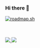 
### Hi there 👋
<!--
### Hi there 👋
**keila66/keila66** is a ✨ _special_ ✨ repository because its `README.md` (this file) appears on your GitHub profile.

Here are some ideas to get you started:

- 🔭 I’m currently working on ...
- 🌱 I’m currently learning ...
- 👯 I’m looking to collaborate on ...
- 🤔 I’m looking for help with ...
- 💬 Ask me about ...
- 📫 How to reach me: ...
- 😄 Pronouns: ...
- ⚡ Fun fact: ...
-->

<a href="https://roadmap.sh"><img src="https://api.roadmap.sh/v1-badge/wide/6491008ddb7de05a7a6f9d88?variant=dark" alt="roadmap.sh"/></a> 
<br/>
<br/>
<br/>
<br/>
<a href="https://github.com/anuraghazra/github-readme-stats">
  <img align="start" src="https://github-readme-stats.vercel.app/api?username=keila66&show_icons=true&theme=tokyonight&line_height=33" />
</a>
<a href="https://github.com/anuraghazra/convoychat">
  <img align="start" src="https://github-readme-stats.vercel.app/api/top-langs/?username=keila66&theme=tokyonight&langs_count=4" />
</a>

